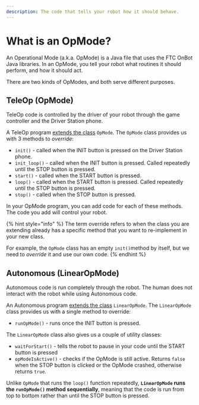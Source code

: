 ```yaml
---
description: The code that tells your robot how it should behave.
---
```


# What is an OpMode?

An Operational Mode \(a.k.a. OpMode\) is a Java file that uses the FTC OnBot Java libraries. In an OpMode, you tell your robot what routines it should perform, and how it should act.

There are two kinds of OpModes, and both serve different purposes.

## TeleOp \(OpMode\)

TeleOp code is controlled by the driver of your robot through the game controller and the Driver Station phone.

A TeleOp program [extends the class](../advanced/java/inheritance-and-composition.md#inheritance) `OpMode`. The `OpMode` class provides us with 3 methods to _override_:

* `init()` - called when the INIT button is pressed on the Driver Station phone.
* `init_loop()` - called when the INIT button is pressed. Called repeatedly until the STOP button is pressed.
* `start()` - called when the START button is pressed.
* `loop()` - called when the START button is pressed. Called repeatedly until the STOP button is pressed.
* `stop()` - called when the STOP button is pressed.

In your OpMode program, you can add code for each of these methods. The code you add will control your robot.

{% hint style="info" %}
The term override refers to when the class you are extending already has a specific method that you want to re-implement in your new class.

For example, the `OpMode` class has an empty `init()`method by itself, but we need to _override_ it and use our own code.
{% endhint %}

## Autonomous \(LinearOpMode\)

Autonomous code is run completely through the robot. The human does not interact with the robot while using Autonomous code.

An Autonomous program [extends the class](../advanced/java/inheritance-and-composition.md#inheritance) `LinearOpMode`. The `LinearOpMode` class provides us with a single method to override:

* `runOpMode()` - runs once the INIT button is pressed.

The `LinearOpMode` class also gives us a couple of utility classes:

* `waitForStart()` - tells the robot to pause in your code until the START button is pressed
* `opModeIsActive()` - checks if the OpMode is still active. Returns `false` when the STOP button is clicked or the OpMode crashed, otherwise returns `true`. 

Unlike `OpMode` that runs the `loop()` function repeatedly, **`LinearOpMode` runs the `runOpMode()` method sequentially**, meaning that the code is run from top to bottom rather than until the STOP button is pressed.

